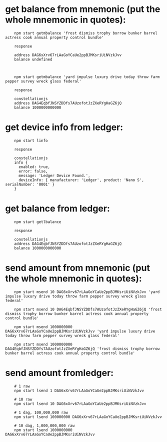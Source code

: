 # get balance from mnemonic (put the whole mnemonic in quotes):

        npm start getmbalance 'frost dismiss trophy borrow bunker barrel actress cook annual property control bundle'

        response

        address DAG6xXrv67rLAaGoYCaUe2ppBJMKsriUiNVzkJvv
        balance undefined



        npm start getmbalance 'yard impulse luxury drive today throw farm pepper survey wreck glass federal'

        response

        constellationjs
        address DAG4EqbfJNSYZDDfs7AUzofotJzZXeRYgHaGZ6jQ
        balance 1000000000000

# get device info from ledger:

        npm start linfo

        response

        constellationjs
        info {
          enabled: true,
          error: false,
          message: 'Ledger Device Found.',
          deviceInfo: { manufacturer: 'Ledger', product: 'Nano S', serialNumber: '0001' }
        }


# get balance from ledger:

        npm start getlbalance

        response

        constellationjs
        address DAG4EqbfJNSYZDDfs7AUzofotJzZXeRYgHaGZ6jQ
        balance 1000000000000

# send amount from mnemonic (put the whole mnemonic in quotes):

        npm start msend 10 DAG6xXrv67rLAaGoYCaUe2ppBJMKsriUiNVzkJvv 'yard impulse luxury drive today throw farm pepper survey wreck glass federal'

        npm start msend 10 DAG4EqbfJNSYZDDfs7AUzofotJzZXeRYgHaGZ6jQ 'frost dismiss trophy borrow bunker barrel actress cook annual property control bundle'

        npm start msend 1000000000 DAG6xXrv67rLAaGoYCaUe2ppBJMKsriUiNVzkJvv 'yard impulse luxury drive today throw farm pepper survey wreck glass federal'

        npm start msend 1000000000 DAG4EqbfJNSYZDDfs7AUzofotJzZXeRYgHaGZ6jQ 'frost dismiss trophy borrow bunker barrel actress cook annual property control bundle'

# send amount fromledger:

        # 1 raw
        npm start lsend 1 DAG6xXrv67rLAaGoYCaUe2ppBJMKsriUiNVzkJvv

        # 10 raw
        npm start lsend 10 DAG6xXrv67rLAaGoYCaUe2ppBJMKsriUiNVzkJvv

        # 1 dag, 100,000,000 raw
        npm start lsend 100000000 DAG6xXrv67rLAaGoYCaUe2ppBJMKsriUiNVzkJvv

        # 10 dag, 1,000,000,000 raw
        npm start lsend 1000000000 DAG6xXrv67rLAaGoYCaUe2ppBJMKsriUiNVzkJvv
